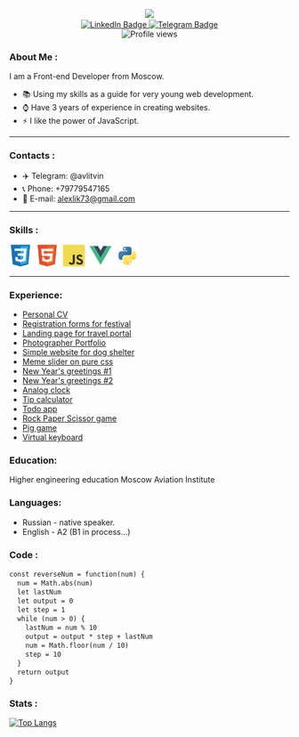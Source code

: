 <div id="header" align="center">
  <img src="https://media.giphy.com/media/suWeO5wu35nihC1FJ6/giphy.gif" width="300"/>
  <div id="badges">
    <a href="https://www.linkedin.com/in/litvin-alexandr/">
      <img src="https://img.shields.io/badge/LinkedIn-blue?style=for-the-badge&logo=linkedin&logoColor=white" alt="LinkedIn Badge"/>
    </a>
    <a href="https://t.me/avlitvin">
      <img src="https://img.shields.io/badge/Telegram-2CA5E0?style=for-the-badge&logo=telegram&logoColor=white" alt="Telegram Badge"/>
    </a>
  </div>
  <img src="https://komarev.com/ghpvc/?username=avlitvin73&style=flat-square&color=blue" alt="Profile views"/>
</div>


### About Me :

I am a Front-end Developer from Moscow.

- 📚 Using my skills as a guide for very young web development.
- ⌚ Have 3 years of experience in creating websites.
- ⚡ I like the power of JavaScript.

---

### Contacts :
* ✈️ Telegram: @avlitvin
* 📞 Phone: +79779547165
* 📧 E-mail: alexlik73@gmail.com

---

### Skills :
<div>
<img src="https://raw.githubusercontent.com/devicons/devicon/2ae2a900d2f041da66e950e4d48052658d850630/icons/css3/css3-original.svg"  title="CSS3" alt="CSS" width="40" height="40"/>&nbsp;
<img src="https://github.com/devicons/devicon/blob/master/icons/html5/html5-original.svg" title="HTML5" alt="HTML" width="40" height="40"/>&nbsp;
<img src="https://github.com/devicons/devicon/blob/master/icons/javascript/javascript-original.svg" title="JavaScript" alt="JavaScript" width="40" height="40"/>&nbsp;
<img src="https://github.com/devicons/devicon/blob/master/icons/vuejs/vuejs-original.svg" title="vuejs" alt="vuejs" width="40" height="40"/>&nbsp;
<img src="https://raw.githubusercontent.com/devicons/devicon/2ae2a900d2f041da66e950e4d48052658d850630/icons/python/python-original.svg" title="Python" alt="Python" width="40" height="40"/>&nbsp;

---
  
### Experience:
- [Personal CV](
https://cv-ref.pylearn-2017.repl.co/)
- [Registration forms for festival](https://chintaskfinalfix.pylearn-2017.repl.co/)
- [Landing page for travel portal](https://rolling-scopes-school.github.io/avlitvin73-JSFEPRESCHOOL2022Q2/travel/)
- [Photographer Portfolio](https://photo-portfolio.pylearn-2017.repl.co/)
- [Simple website for dog shelter](https://rolling-scopes-school.github.io/avlitvin73-JSFE2022Q1/shelter/)
- [Meme slider on pure css](https://avlitvin73.github.io/cssMemSlider/cssMemSlider/)
- [New Year's greetings #1](https://honeydewcybercommands.pylearn-2017.repl.co/)
- [New Year's greetings #2](https://standardshrillnumber.pylearn-2017.repl.co/)
- [Analog clock](https://analogclock.pylearn-2017.repl.co/)
- [Tip calculator](https://tipcalculatorjs.pylearn-2017.repl.co/)
- [Todo app](https://avlitvin73.github.io/clean-code-s1e1/)
- [Rock Paper Scissor game](https://rockpaperscissorjs.pylearn-2017.repl.co/)
- [Pig game](https://complicatedstandardbracket-2.pylearn-2017.repl.co/)
- [Virtual keyboard](https://rolling-scopes-school.github.io/avlitvin73-JSFE2022Q1/virtual-keyboard/)



### Education:
Higher engineering education 
Moscow Aviation Institute

### Languages:
* Russian - native speaker.
* English - A2 (B1 in process…)
  
### Code :

```
const reverseNum = function(num) {
  num = Math.abs(num)
  let lastNum
  let output = 0
  let step = 1
  while (num > 0) {
    lastNum = num % 10
    output = output * step + lastNum 
    num = Math.floor(num / 10)
    step = 10
  }
  return output
}
```

### Stats :

[![Top Langs](https://github-readme-stats.vercel.app/api/top-langs/?username=avlitvin73&layout=compact&theme=vision-friendly-dark)](https://github.com/anuraghazra/github-readme-stats)
</div>
